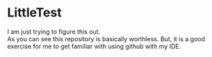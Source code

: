 # LittleTest
I am just trying to figure this out.<br>
As you can see this repository is basically worthless. But, it is a good exercise for me to get familiar with using github with
my IDE.
